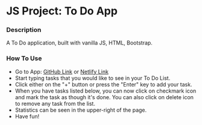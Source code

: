 # JS Project: To Do App

### Description
A To Do application, built with vanilla JS, HTML, Bootstrap.

### How To Use
- Go to App: [GitHub Link](https://hakanayata.github.io/bt-assignments/week6/todo-js/todo-js.html) or [Netlify Link](https://bt-fe-assignments.netlify.app/week6/todo-js/todo-js.html)
- Start typing tasks that you would like to see in your To Do List.
- Click either on the "+" button or press the "Enter" key to add your task.
- When you have tasks listed below, you can now click on checkmark icon and mark the task as though it's done. You can also click on delete icon to remove any task from the list.
- Statistics can be seen in the upper-right of the page.
- Have fun!